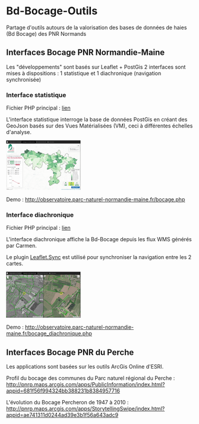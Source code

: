 # Bd-Bocage-Outils
Partage d'outils autours de la valorisation des bases de données de haies (Bd Bocage) des PNR Normands

## Interfaces Bocage PNR Normandie-Maine

Les "développements" sont basés sur Leaflet + PostGis
2 interfaces sont mises à dispositions : 1 statistique et 1 diachronique (navigation synchronisée)


### Interface statistique

Fichier PHP principal : [lien](interfaces/bocage.php)

L'interface statistique interroge la base de données PostGis en créant des GeoJson basés sur des Vues Matérialisées (VM), ceci à différentes échelles d'analyse.

[![Interface Densité](interfaces/bocage/interface_bocage_densite_200px.png)](http://observatoire.parc-naturel-normandie-maine.fr/bocage.php)

Demo : http://observatoire.parc-naturel-normandie-maine.fr/bocage.php

### Interface diachronique

Fichier PHP principal : [lien](interfaces/bocage_diachronique.php)

L'interface diachronique affiche la Bd-Bocage depuis les flux WMS générés par Carmen.

Le plugin [Leaflet.Sync](https://github.com/jieter/Leaflet.Sync) est utilisé pour synchroniser la navigation entre les 2 cartes.

[![Interface Diachronique](interfaces/bocage/interface_bocage_diachro_200px.png)](http://observatoire.parc-naturel-normandie-maine.fr/bocage_diachronique.php)

Demo : http://observatoire.parc-naturel-normandie-maine.fr/bocage_diachronique.php


## Interfaces Bocage PNR du Perche

Les applications sont basées sur les outils ArcGis Online d'ESRI.

Profil du bocage des communes du Parc naturel régional du Perche :
http://pnrp.maps.arcgis.com/apps/PublicInformation/index.html?appid=681f56f994324bb388231b8384957716

L'évolution du Bocage Percheron de 1947 à 2010 :
http://pnrp.maps.arcgis.com/apps/StorytellingSwipe/index.html?appid=ae741311d0244ad39e3b1f56a643adc9
